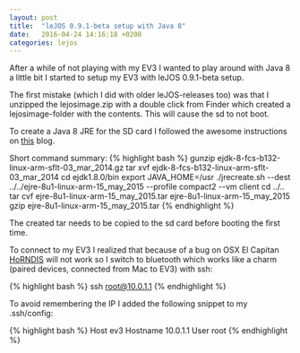 ```yaml
---
layout: post
title:  "leJOS 0.9.1-beta setup with Java 8"
date:   2016-04-24 14:16:18 +0200
categories: lejos
---
```

After a while of not playing with my EV3 I wanted to play around with Java 8 a little bit I started to setup my EV3 with leJOS 0.9.1-beta setup.

The first mistake (which I did with older leJOS-releases too) was that I unzipped the lejosimage.zip with a double click from Finder which created a lejosimage-folder with the contents. This will cause the sd to not boot.

To create a Java 8 JRE for the SD card I followed the awesome instructions on [this][lejos-blog] blog.

Short command summary:
{% highlight bash %}
gunzip ejdk-8-fcs-b132-linux-arm-sflt-03_mar_2014.gz
tar xvf ejdk-8-fcs-b132-linux-arm-sflt-03_mar_2014
cd ejdk1.8.0/bin
export JAVA_HOME=/usr
./jrecreate.sh --dest ../../ejre-8u1-linux-arm-15_may_2015 --profile compact2 --vm client
cd ../..
tar cvf ejre-8u1-linux-arm-15_may_2015.tar ejre-8u1-linux-arm-15_may_2015
gzip ejre-8u1-linux-arm-15_may_2015.tar
{% endhighlight %}

The created tar needs to be copied to the sd card before booting the first time.

To connect to my EV3 I realized that because of a bug on OSX El Capitan [HoRNDIS][HoRNDIS] will not work so I switch to bluetooth which works like a charm (paired devices, connected from Mac to EV3) with ssh:

{% highlight bash %}
ssh root@10.0.1.1
{% endhighlight %}

To avoid remembering the IP I added the following snippet to my .ssh/config:

{% highlight bash %}
Host ev3
  Hostname 10.0.1.1
  User root
{% endhighlight %}  

[HoRNDIS]: http://joshuawise.com/horndis
[lejos-blog]: http://gjf2a.blogspot.de/2015/05/setting-up-lejos-09-with-java-8.html
